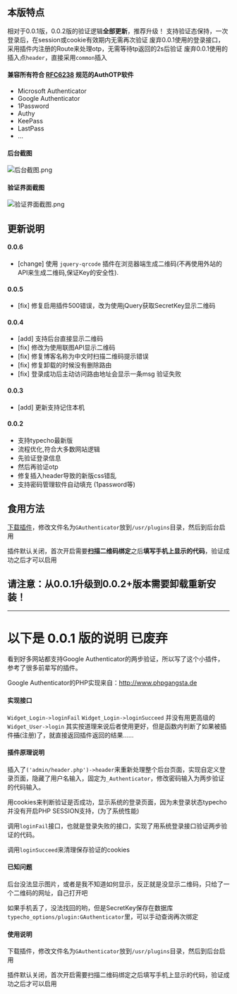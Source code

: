## 本版特点
相对于0.0.1版，0.0.2版的验证逻辑**全部更新**，推荐升级！
支持验证态保持，一次登录后，在session或cookie有效期内无需再次验证
废弃0.0.1使用的登录接口，采用插件内注册的Route来处理otp，无需等待tp返回的2s后验证
废弃0.0.1使用的插入点`header`，直接采用`common`插入

#### 兼容所有符合 [RFC6238](https://tools.ietf.org/html/rfc6238 "rfc6238") 规范的AuthOTP软件
- Microsoft Authenticator
- Google Authenticator
- 1Password
- Authy
- KeePass
- LastPass
- ...

#### 后台截图
![后台截图.png](https://static.cuojue.org/usr/uploads/2018/11/2777331120.png)

#### 验证界面截图
![验证界面截图.png](https://static.cuojue.org/usr/uploads/2018/11/86736268.png)

## 更新说明

#### 0.0.6
- [change] 使用 `jquery-qrcode` 插件在浏览器端生成二维码(不再使用外站的API来生成二维码,保证Key的安全性).

#### 0.0.5
- [fix] 修复启用插件500错误，改为使用jQuery获取SecretKey显示二维码

#### 0.0.4
- [add] 支持后台直接显示二维码
- [fix] 修改为使用联图API显示二维码
- [fix] 修复博客名称为中文时扫描二维码提示错误
- [fix] 修复卸载的时候没有删除路由
- [fix] 登录成功后主动访问路由地址会显示一条msg 验证失败

#### 0.0.3
- [add] 更新支持记住本机

#### 0.0.2
+ 支持typecho最新版
+ 流程优化,符合大多数网站逻辑
 + 先验证登录信息
 + 然后再验证otp
+ 修复插入header导致的新版css错乱
+ 支持密码管理软件自动填充 (1password等)


## 食用方法
[下载插件](https://github.com/weicno/typecho-Authenticator/releases)，修改文件名为`GAuthenticator`放到`/usr/plugins`目录，然后到后台启用

插件默认关闭，首次开启需要**扫描二维码绑定**之后**填写手机上显示的代码**，验证成功之后才可以启用


## 请注意：从0.0.1升级到0.0.2+版本需要卸载重新安装！ ##

------------


# 以下是 0.0.1 版的说明 已废弃

看到好多网站都支持Google Authenticator的两步验证，所以写了这个小插件，参考了很多前辈写的插件。

Google Authenticator的PHP实现来自：http://www.phpgangsta.de

#### 实现接口
`Widget_Login->loginFail`
`Widget_Login->loginSucceed`
并没有用更高级的
`Widget_User->login`
其实按道理来说后者使用更好，但是函数内判断了如果被插件~~插~~(注册)了，就直接返回插件返回的结果……

#### 插件原理说明
插入了`('admin/header.php')->header`来重新处理整个后台页面，实现自定义登录页面，隐藏了用户名输入，固定为`_Authenticator`，修改密码输入为两步验证的代码输入。

用cookies来判断验证是否成功，显示系统的登录页面，因为未登录状态typecho并没有开启PHP SESSION支持，(为了系统性能)

调用`loginFail`接口，也就是登录失败的接口，实现了用系统登录接口验证两步验证的代码。

调用`loginSucceed`来清理保存验证的cookies

#### 已知问题
后台没法显示图片，或者是我不知道如何显示，反正就是没显示二维码，只给了一个二维码的网址，自己打开吧

如果手机丢了，没法找回的哟，但是SecretKey保存在数据库`typecho_options/plugin:GAuthenticator`里，可以手动查询再次绑定

#### 使用说明
下载插件，修改文件名为`GAuthenticator`放到`/usr/plugins`目录，然后到后台启用

插件默认关闭，首次开启需要扫描二维码绑定之后填写手机上显示的代码，验证成功之后才可以启用
